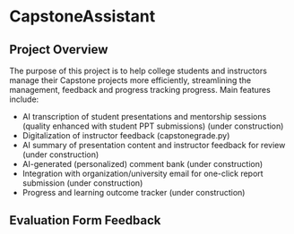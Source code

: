 # CapstoneAssistant

## Project Overview
The purpose of this project is to help college students and instructors manage their Capstone projects more efficiently, streamlining the management, feedback and progress tracking progress. Main features include:

- AI transcription of student presentations and mentorship sessions (quality enhanced with student PPT submissions) (under construction)
- Digitalization of instructor feedback (capstonegrade.py)
- AI summary of presentation content and instructor feedback for review (under construction)
- AI-generated (personalized) comment bank (under construction)
- Integration with organization/university email for one-click report submission (under construction)
- Progress and learning outcome tracker (under construction)


## Evaluation Form Feedback
